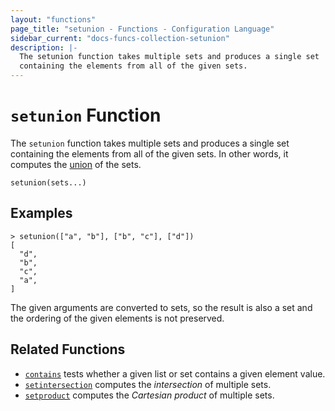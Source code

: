 ```yaml
---
layout: "functions"
page_title: "setunion - Functions - Configuration Language"
sidebar_current: "docs-funcs-collection-setunion"
description: |-
  The setunion function takes multiple sets and produces a single set
  containing the elements from all of the given sets.
---
```


# `setunion` Function


The `setunion` function takes multiple sets and produces a single set
containing the elements from all of the given sets. In other words, it
computes the [union](https://en.wikipedia.org/wiki/Union_(set_theory)) of
the sets.

```hcl
setunion(sets...)
```

## Examples

```
> setunion(["a", "b"], ["b", "c"], ["d"])
[
  "d",
  "b",
  "c",
  "a",
]
```

The given arguments are converted to sets, so the result is also a set and
the ordering of the given elements is not preserved.

## Related Functions

* [`contains`](./contains.html) tests whether a given list or set contains
  a given element value.
* [`setintersection`](./setintersection.html) computes the _intersection_ of
  multiple sets.
* [`setproduct`](./setproduct.html) computes the _Cartesian product_ of multiple
  sets.
